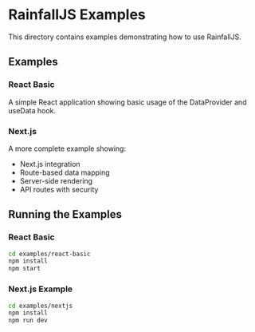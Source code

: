 # RainfallJS Examples

This directory contains examples demonstrating how to use RainfallJS.

## Examples

### React Basic

A simple React application showing basic usage of the DataProvider and useData hook.

### Next.js

A more complete example showing:
- Next.js integration
- Route-based data mapping
- Server-side rendering
- API routes with security

## Running the Examples

### React Basic

```bash
cd examples/react-basic
npm install
npm start
```

### Next.js Example

```bash
cd examples/nextjs
npm install
npm run dev
```
